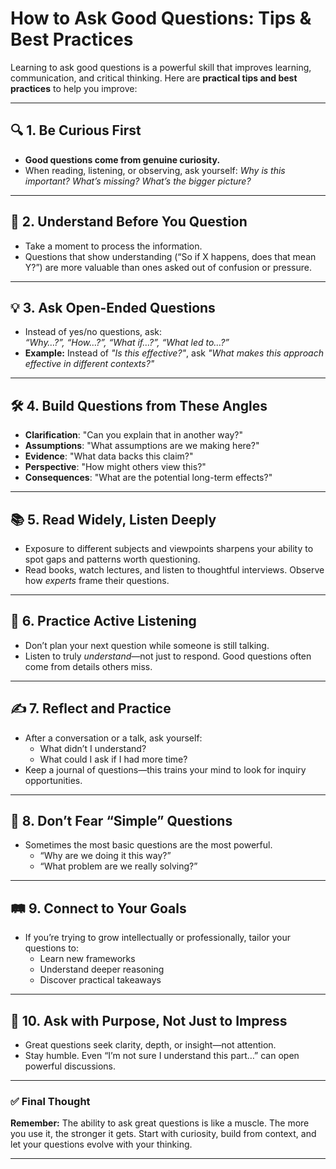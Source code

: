 # How to Ask Good Questions: Tips & Best Practices

Learning to ask good questions is a powerful skill that improves learning, communication, and critical thinking. Here are **practical tips and best practices** to help you improve:

---

## 🔍 1. Be Curious First
- **Good questions come from genuine curiosity.**
- When reading, listening, or observing, ask yourself: *Why is this important? What’s missing? What’s the bigger picture?*

---

## 🧠 2. Understand Before You Question
- Take a moment to process the information.
- Questions that show understanding (“So if X happens, does that mean Y?”) are more valuable than ones asked out of confusion or pressure.

---

## 💡 3. Ask Open-Ended Questions
- Instead of yes/no questions, ask:  
  *“Why…?”, “How…?”, “What if…?”, “What led to…?”*
- **Example:** Instead of *"Is this effective?"*, ask *"What makes this approach effective in different contexts?"*

---

## 🛠️ 4. Build Questions from These Angles
- **Clarification**: "Can you explain that in another way?"
- **Assumptions**: "What assumptions are we making here?"
- **Evidence**: "What data backs this claim?"
- **Perspective**: "How might others view this?"
- **Consequences**: "What are the potential long-term effects?"

---

## 📚 5. Read Widely, Listen Deeply
- Exposure to different subjects and viewpoints sharpens your ability to spot gaps and patterns worth questioning.
- Read books, watch lectures, and listen to thoughtful interviews. Observe how *experts* frame their questions.

---

## 🧭 6. Practice Active Listening
- Don’t plan your next question while someone is still talking.
- Listen to truly *understand*—not just to respond. Good questions often come from details others miss.

---

## ✍️ 7. Reflect and Practice
- After a conversation or a talk, ask yourself:
  - What didn’t I understand?
  - What could I ask if I had more time?
- Keep a journal of questions—this trains your mind to look for inquiry opportunities.

---

## 💬 8. Don’t Fear “Simple” Questions
- Sometimes the most basic questions are the most powerful.
  - “Why are we doing it this way?”
  - “What problem are we really solving?”

---

## 🛤️ 9. Connect to Your Goals
- If you’re trying to grow intellectually or professionally, tailor your questions to:
  - Learn new frameworks  
  - Understand deeper reasoning  
  - Discover practical takeaways

---

## 🎯 10. Ask with Purpose, Not Just to Impress
- Great questions seek clarity, depth, or insight—not attention.
- Stay humble. Even “I’m not sure I understand this part…” can open powerful discussions.

---

### ✅ Final Thought
**Remember:** The ability to ask great questions is like a muscle. The more you use it, the stronger it gets. Start with curiosity, build from context, and let your questions evolve with your thinking.

---
